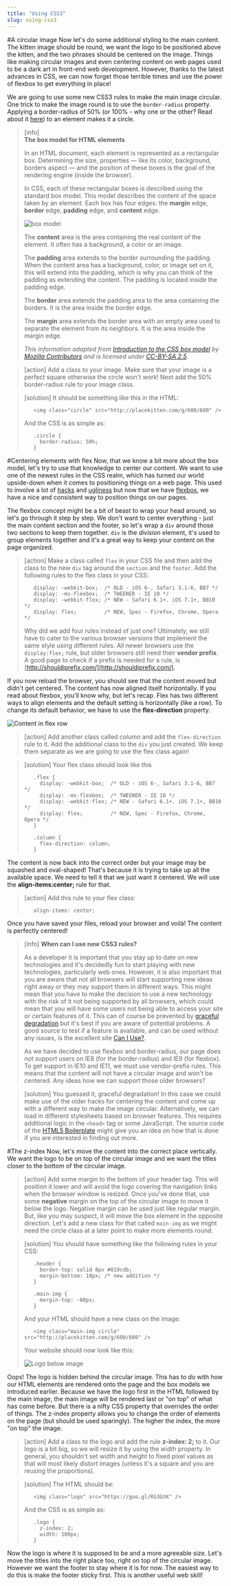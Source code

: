 ```yaml
---
title: "Using CSS3"
slug: using-css3
---     
```


#A circular image
Now let's do some additional styling to the main content. The kitten image should be round, we want the logo to be positioned above the kitten, and the two phrases should be centered on the image. Things like making circular images and even centering content on web pages used to be a dark art in front-end web development. However, thanks to the latest advances in CSS, we can now forget those terrible times and use the power of flexbox to get everything in place! 

We are going to use some new CSS3 rules to make the main image circular. One trick to make the image round is to use the `border-radius` property. Applying a border-radius of 50% (or 100% - why one or the other? Read about it [here](http://jessica-eldredge.com/2014/09/07/border-radius-50-or-100-percent/)) to an element makes it a circle.

> [info]  
> **The box model for HTML elements**
>
> In an HTML document, each element is represented as a rectangular box. Determining the size, properties — like its color, background, borders aspect — and the position of these boxes is the goal of the rendering engine (inside the browser).
> 
> In CSS, each of these rectangular boxes is described using the standard box model. This model describes the content of the space taken by an element. Each box has four edges: the **margin** edge, **border** edge, **padding** edge, and **content** edge.
> 
> ![box model](./2-box-model.png "box model")
> 
> The **content** area is the area containing the real content of the element. It often has a background, a color or an image.
>
> The **padding** area extends to the border surrounding the padding. When the content area has a background, color, or image set on it, this will extend into the padding, which is why you can think of the padding as extending the content. The padding is located inside the padding edge.
>
> The **border** area extends the padding area to the area containing the borders. It is the area inside the border edge.
>
> The **margin** area extends the border area with an empty area used to separate the element from its neighbors. It is the area inside the margin edge.
> 
> *This information adapted from [Introduction to the CSS box model](https://developer.mozilla.org/en-US/docs/Web/CSS/CSS_Box_Model/Introduction_to_the_CSS_box_model) by [Mozilla Contributors](https://developer.mozilla.org/en-US/docs/MDN/About$history) and is licensed under [CC-BY-SA 2.5](http://creativecommons.org/licenses/by-sa/2.5/).*

<!-- Comment to break actionable boxes. -->

> [action]
> Add a class to your image. Make sure that your image is a perfect square otherwise the circle won't work! Next add the 50% border-radius rule to your image class.

<!-- Comment to break actionable boxes. -->

> [solution]
> It should be something like this in the HTML:
> 
> ```
>    <img class="circle" src="http://placekitten.com/g/600/600" />
> ```
> And the CSS is as simple as:
> 
> ```
>    .circle {
>      border-radius: 50%;
>    }
> ```

#Centering elements with flex
Now, that we know a bit more about the box model, let's try to use that knowledge to center our content. We want to use one of the newest rules in the CSS realm, which has turned our world upside-down when it comes to positioning things on a web page. This used to involve a lot of [hacks](http://stackoverflow.com/questions/2017809/what-is-the-best-way-to-center-a-webpages-content-using-css) and [ugliness](http://stackoverflow.com/questions/10872688/how-to-center-body-on-a-page) but now that we have [flexbox](https://philipwalton.github.io/solved-by-flexbox/demos/vertical-centering/), we have a nice and consistent way to position things on our pages.

The flexbox concept might be a bit of beast to wrap your head around, so let's go through it step by step. We don't want to center everything - just the main content section and the footer, so let's wrap a `div` around those two sections to keep them together. `div` is the *division* element, it's used to group elements together and it's a great way to keep your content on the page organized.

> [action]
> Make a class called `flex` in your CSS file and then add the class to the new `div` tag around the `section` and the `footer`. Add the following rules to the flex class in your CSS:
> 
> ```
>    display: -webkit-box;  /* OLD - iOS 6-, Safari 3.1-6, BB7 */
>    display: -ms-flexbox;  /* TWEENER - IE 10 */
>    display: -webkit-flex; /* NEW - Safari 6.1+. iOS 7.1+, BB10 */
>    display: flex;         /* NEW, Spec - Firefox, Chrome, Opera */
> ```
> Why did we add four rules instead of just one? Ultimately, we still have to cater to the various browser versions that implement the same style using different rules. All newer browsers use the `display:flex;` rule, but older browsers still need their **vendor prefix**. A good page to check if a prefix is needed for a rule, is [http://shouldiprefix.com/](http://shouldiprefix.com/).

If you now reload the browser, you should see that the content moved but didn't get centered. The content has now aligned itself horizontally. If you read about flexbox, you'll know why, but let's recap. Flex has two different ways to align elements and the default setting is horizontally (like a row). To change its default behavior, we have to use the **flex-direction** property. 

![Content in flex row](./1-flex-row.png "Content in flex row")

> [action]
> Add another class called *column* and add the `flex-direction` rule to it. Add the additional class to the `div` you just created. We keep them separate as we are going to use the flex class again!

<!-- Comment to break actionable boxes. -->

> [solution]
> Your flex class should look like this
> 
> ```
>    .flex {
>      display: -webkit-box;  /* OLD - iOS 6-, Safari 3.1-6, BB7 */
>      display: -ms-flexbox;  /* TWEENER - IE 10 */
>      display: -webkit-flex; /* NEW - Safari 6.1+. iOS 7.1+, BB10 */
>      display: flex;         /* NEW, Spec - Firefox, Chrome, Opera */
>    }
> 
>    .column {
>      flex-direction: column;
>    }
> ```

The content is now back into the correct order but your image may be squashed and oval-shaped! That's because it is trying to take up all the available space. We need to tell it that we just want it centered. We will use the **align-items:center;** rule for that.

> [action] 
> Add this rule to your flex class: 
> 
> ```
>    align-items: center;
> ```

Once you have saved your files, reload your browser and voil&#224;! The content is perfectly centered! 

> [info]
> **When can I use new CSS3 rules?**
>
> As a developer it is important that you stay up to date on new technologies and it's decidedly fun to start playing with new technologies, particularly web ones. However, it is also important that you are aware that not all browsers will start supporting new ideas right away or they may support them in different ways. This might mean that you have to make the decision to use a new technology with the risk of it not being supported by all browsers, which could mean that you will have some users not being able to access your site or certain features of it. This can of course be prevented by [graceful degradation](https://www.w3.org/wiki/Graceful_degradation_versus_progressive_enhancement#Graceful_degradation_and_progressive_enhancement_in_a_nutshell) but it's best if you are aware of potential problems. A good source to test if a feature is available, and can be used without any issues, is the excellent site [Can I Use?](http://caniuse.com/).
> 
> As we have decided to use flexbox and border-radius, our page does not support users on IE8 (for the border-radius) and IE9 (for flexbox). To get support in IE10 and IE11, we must use vendor-prefix rules. This means that the content will not have a circular image and won't be centered.
> Any ideas how we can support those older browsers?

<!-- Comment to break actionable boxes. -->

> [solution]
> You guessed it, graceful degradation! In this case we could make use of the older hacks for centering the content and come up with a different way to make the image circular. Alternatively, we can load in different stylesheets based on browser features. This requires additional logic in the `<head>` tag or some JavaScript. The source code of the [HTML5 Boilerplate](https://github.com/h5bp/html5-boilerplate/blob/master/src/index.html) might give you an idea on how that is done if you are interested in finding out more. 

#The z-index
Now, let's move the content into the correct place vertically. We want the logo to be on top of the circular image and we want the titles closer to the bottom of the circular image. 

> [action]
> Add some margin to the bottom of your header tag. This will position it lower and will avoid the logo covering the navigation links when the browser window is resized. Once you've done that, use some **negative** margin on the top of the circular image to move it below the logo. Negative margin can be used just like regular margin. But, like you may suspect, it will move the box element in the opposite direction. Let's add a new class for that called `main-img` as we might need the circle class at a later point to make more elements round. 

<!-- Comment to break actionable boxes. -->

> [solution]
> You should have something like the following rules in your CSS:
> 
> ```
>    .header {
>      border-top: solid 8px #019cdb; 
>      margin-bottom: 18px; /* new addition */
>    }
>    
>    .main-img {
>      margin-top: -60px;
>    }
> ```
> 
> And your HTML should have a new class on the image:
> 
> ```
>    <img class="main-img circle" src="http://placekitten.com/g/600/600" />
> ```
> Your website should now look like this:
> 
> ![Logo below image](./2-logo-below.png "Logo below image")

Oops! The logo is hidden behind the circular image. This has to do with how our HTML elements are rendered onto the page and the box models we introduced earlier. Because we have the logo first in the HTML followed by the main image, the main image will be rendered last or "on top" of what has come before. But there is a nifty CSS property that overrides the order of things. The z-index property allows you to change the order of elements on the page (but should be used sparingly). The higher the index, the more "on top" the image. 

> [action]
> Add a class to the logo and add the rule **z-index: 2;** to it. Our logo is a bit big, so we will resize it by using the width property. In general, you shouldn't set width and height to fixed pixel values as that will most likely distort images (unless it's a square and you are reusing the proportions).

<!-- Comment to break actionable boxes. -->

> [solution]
> The HTML should be:
> 
> ```
>    <img class="logo" src="https://goo.gl/RG3GtK" />
> ```
> And the CSS is as simple as:
> 
> ```
>    .logo {
>      z-index: 2;
>      width: 100px;
>    }
> ```

Now the logo is where it is supposed to be and a more agreeable size. Let's move the titles into the right place too, right on top of the circular image. However we want the footer to stay where it is for now. The easiest way to do this is make the footer sticky first. This is another useful web skill!
